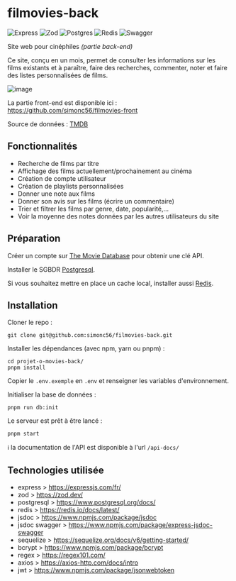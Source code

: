 # filmovies-back

![Express][express-badge] ![Zod][zod-badge] ![Postgres][postgres-badge] ![Redis][redis-badge] ![Swagger][swagger-badge]

Site web pour cinéphiles _(partie back-end)_

Ce site, conçu en un mois, permet de consulter les informations sur les films existants et à paraître, faire des recherches, commenter, noter et faire des listes personnalisées de films.

![image](https://raw.github.com/simonc56/filmovies-front/main/screenshot.png)

La partie front-end est disponible ici : https://github.com/simonc56/filmovies-front

Source de données : [TMDB](https://www.themoviedb.org/)

[express-badge]: https://img.shields.io/badge/Express.js-blue?logo=express
[zod-badge]: https://img.shields.io/badge/-Zod-484848?logo=zod&logoColor=white
[postgres-badge]: https://img.shields.io/badge/PostgreSQL-336791?logo=postgresql&logoColor=white
[redis-badge]: https://img.shields.io/badge/Redis-DC382D?logo=redis&logoColor=white
[swagger-badge]: https://img.shields.io/badge/Swagger-85EA2D?style=flat&logo=Swagger&logoColor=black

## Fonctionnalités

- Recherche de films par titre
- Affichage des films actuellement/prochainement au cinéma
- Création de compte utilisateur
- Création de playlists personnalisées
- Donner une note aux films
- Donner son avis sur les films (écrire un commentaire)
- Trier et filtrer les films par genre, date, popularité,...
- Voir la moyenne des notes données par les autres utilisateurs du site

## Préparation

Créer un compte sur [The Movie Database](https://developer.themoviedb.org/docs/getting-started) pour obtenir une clé API.

Installer le SGBDR [Postgresql](https://www.postgresql.org/).

Si vous souhaitez mettre en place un cache local, installer aussi [Redis](https://redis.io/).

## Installation

Cloner le repo :

```
git clone git@github.com:simonc56/filmovies-back.git
```

Installer les dépendances (avec npm, yarn ou pnpm) :

```
cd projet-o-movies-back/
pnpm install
```

Copier le `.env.exemple` en `.env` et renseigner les variables d'environnement.

Initialiser la base de données :

```
pnpm run db:init
```

Le serveur est prêt à être lancé :

```
pnpm start
```

ℹ️ la documentation de l'API est disponible à l'url `/api-docs/`

## Technologies utilisée

- express > https://expressjs.com/fr/
- zod > https://zod.dev/
- postgresql > https://www.postgresql.org/docs/
- redis > https://redis.io/docs/latest/
- jsdoc > https://www.npmjs.com/package/jsdoc
- jsdoc swagger > https://www.npmjs.com/package/express-jsdoc-swagger
- sequelize > https://sequelize.org/docs/v6/getting-started/
- bcrypt > https://www.npmjs.com/package/bcrypt
- regex > https://regex101.com/
- axios > https://axios-http.com/docs/intro
- jwt > https://www.npmjs.com/package/jsonwebtoken
